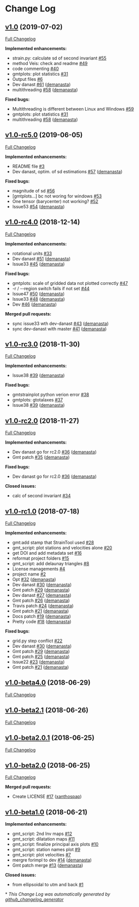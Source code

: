 # Change Log

## [v1.0](https://github.com/DSOlab/StrainTool/tree/v1.0) (2019-07-02)
[Full Changelog](https://github.com/DSOlab/StrainTool/compare/v1.0-rc4.0...v1.0-rc5.0)

**Implemented enhancements:**

- strain.py: calculate sd of second invariant [\#55](https://github.com/DSOlab/StrainTool/issues/55)
- method Veis: check and readme [\#49](https://github.com/DSOlab/StrainTool/issues/49)
- code commenting [\#40](https://github.com/DSOlab/StrainTool/issues/40)
- gmtplots: plot statistics [\#31](https://github.com/DSOlab/StrainTool/issues/31)
- Output files [\#6](https://github.com/DSOlab/StrainTool/issues/6)
- Dev danast [\#61](https://github.com/DSOlab/StrainTool/pull/61) ([demanasta](https://github.com/demanasta))
- multithreading  [\#58](https://github.com/DSOlab/StrainTool/pull/58) ([demanasta](https://github.com/demanasta))

**Fixed bugs:**

- Multithreading is different between Linux and Windows [\#59](https://github.com/DSOlab/StrainTool/issues/59)
- gmtplots: plot statistics [\#31](https://github.com/DSOlab/StrainTool/issues/31)
- multithreading  [\#58](https://github.com/DSOlab/StrainTool/pull/58) ([demanasta](https://github.com/demanasta))

## [v1.0-rc5.0](https://github.com/DSOlab/StrainTool/tree/v1.0-rc5.0) (2019-06-05)
[Full Changelog](https://github.com/DSOlab/StrainTool/compare/v1.0-rc4.0...v1.0-rc5.0)

**Implemented enhancements:**

- README file [\#3](https://github.com/DSOlab/StrainTool/issues/3)
- Dev danast, optim. of sd estimations [\#57](https://github.com/DSOlab/StrainTool/pull/57) ([demanasta](https://github.com/demanasta))

**Fixed bugs:**

- magnitude of sd [\#56](https://github.com/DSOlab/StrainTool/issues/56)
- \[gmtplots...\] bc not woring for windows [\#53](https://github.com/DSOlab/StrainTool/issues/53)
- One tensor \(barycenter\) not working? [\#52](https://github.com/DSOlab/StrainTool/issues/52)
- Issue53 [\#54](https://github.com/DSOlab/StrainTool/pull/54) ([demanasta](https://github.com/demanasta))

## [v1.0-rc4.0](https://github.com/DSOlab/StrainTool/tree/v1.0-rc4.0) (2018-12-14)
[Full Changelog](https://github.com/DSOlab/StrainTool/compare/v1.0-rc3.0...v1.0-rc4.0)

**Implemented enhancements:**

- rotational units [\#33](https://github.com/DSOlab/StrainTool/issues/33)
- Dev danast [\#51](https://github.com/DSOlab/StrainTool/pull/51) ([demanasta](https://github.com/demanasta))
- Issue33 [\#45](https://github.com/DSOlab/StrainTool/pull/45) ([demanasta](https://github.com/demanasta))

**Fixed bugs:**

- gmtplots: scale of gridded data not plotted correctly [\#47](https://github.com/DSOlab/StrainTool/issues/47)
- -r / --region switch fails if not set [\#44](https://github.com/DSOlab/StrainTool/issues/44)
- Issue47  [\#50](https://github.com/DSOlab/StrainTool/pull/50) ([demanasta](https://github.com/demanasta))
- Issue33 [\#48](https://github.com/DSOlab/StrainTool/pull/48) ([demanasta](https://github.com/demanasta))
- Dev [\#46](https://github.com/DSOlab/StrainTool/pull/46) ([demanasta](https://github.com/demanasta))

**Merged pull requests:**

- sync issue33 wth dev-danast [\#43](https://github.com/DSOlab/StrainTool/pull/43) ([demanasta](https://github.com/demanasta))
- sync dev-danast with master [\#41](https://github.com/DSOlab/StrainTool/pull/41) ([demanasta](https://github.com/demanasta))

## [v1.0-rc3.0](https://github.com/DSOlab/StrainTool/tree/v1.0-rc3.0) (2018-11-30)
[Full Changelog](https://github.com/DSOlab/StrainTool/compare/v1.0-rc2.0...v1.0-rc3.0)

**Implemented enhancements:**

- Issue38 [\#39](https://github.com/DSOlab/StrainTool/pull/39) ([demanasta](https://github.com/demanasta))

**Fixed bugs:**

- gmtstrainplot python verion error [\#38](https://github.com/DSOlab/StrainTool/issues/38)
- gmtplots: gtotalaxes [\#37](https://github.com/DSOlab/StrainTool/issues/37)
- Issue38 [\#39](https://github.com/DSOlab/StrainTool/pull/39) ([demanasta](https://github.com/demanasta))

## [v1.0-rc2.0](https://github.com/DSOlab/StrainTool/tree/v1.0-rc2.0) (2018-11-27)
[Full Changelog](https://github.com/DSOlab/StrainTool/compare/v1.0-rc1.0...v1.0-rc2.0)

**Implemented enhancements:**

- Dev danast go for rc2.0 [\#36](https://github.com/DSOlab/StrainTool/pull/36) ([demanasta](https://github.com/demanasta))
- Gmt patch [\#35](https://github.com/DSOlab/StrainTool/pull/35) ([demanasta](https://github.com/demanasta))

**Fixed bugs:**

- Dev danast go for rc2.0 [\#36](https://github.com/DSOlab/StrainTool/pull/36) ([demanasta](https://github.com/demanasta))

**Closed issues:**

- calc of second invariant [\#34](https://github.com/DSOlab/StrainTool/issues/34)

## [v1.0-rc1.0](https://github.com/DSOlab/StrainTool/tree/v1.0-rc1.0) (2018-07-18)
[Full Changelog](https://github.com/DSOlab/StrainTool/compare/v1.0-beta4.0...v1.0-rc1.0)

**Implemented enhancements:**

- gmt:add stamp that StrainTool used [\#28](https://github.com/DSOlab/StrainTool/issues/28)
- gmt\_script: plot stations and velocities alone [\#20](https://github.com/DSOlab/StrainTool/issues/20)
- get DOI and add metadata set [\#16](https://github.com/DSOlab/StrainTool/issues/16)
- reformat project folders [\#15](https://github.com/DSOlab/StrainTool/issues/15)
- gmt\_script: add delaunay triangles [\#8](https://github.com/DSOlab/StrainTool/issues/8)
- License managements [\#4](https://github.com/DSOlab/StrainTool/issues/4)
- project name [\#2](https://github.com/DSOlab/StrainTool/issues/2)
- Opt [\#32](https://github.com/DSOlab/StrainTool/pull/32) ([demanasta](https://github.com/demanasta))
- Dev danast [\#30](https://github.com/DSOlab/StrainTool/pull/30) ([demanasta](https://github.com/demanasta))
- Gmt patch [\#29](https://github.com/DSOlab/StrainTool/pull/29) ([demanasta](https://github.com/demanasta))
- Dev danast [\#27](https://github.com/DSOlab/StrainTool/pull/27) ([demanasta](https://github.com/demanasta))
- Gmt patch [\#26](https://github.com/DSOlab/StrainTool/pull/26) ([demanasta](https://github.com/demanasta))
- Travis patch [\#24](https://github.com/DSOlab/StrainTool/pull/24) ([demanasta](https://github.com/demanasta))
- Gmt patch [\#21](https://github.com/DSOlab/StrainTool/pull/21) ([demanasta](https://github.com/demanasta))
- Docs patch [\#19](https://github.com/DSOlab/StrainTool/pull/19) ([demanasta](https://github.com/demanasta))
- Pretty code [\#18](https://github.com/DSOlab/StrainTool/pull/18) ([demanasta](https://github.com/demanasta))

**Fixed bugs:**

- grid.py step conflict [\#22](https://github.com/DSOlab/StrainTool/issues/22)
- Dev danast [\#30](https://github.com/DSOlab/StrainTool/pull/30) ([demanasta](https://github.com/demanasta))
- Gmt patch [\#29](https://github.com/DSOlab/StrainTool/pull/29) ([demanasta](https://github.com/demanasta))
- Gmt patch [\#25](https://github.com/DSOlab/StrainTool/pull/25) ([demanasta](https://github.com/demanasta))
- Issue22 [\#23](https://github.com/DSOlab/StrainTool/pull/23) ([demanasta](https://github.com/demanasta))
- Gmt patch [\#21](https://github.com/DSOlab/StrainTool/pull/21) ([demanasta](https://github.com/demanasta))

## [v1.0-beta4.0](https://github.com/DSOlab/StrainTool/tree/v1.0-beta4.0) (2018-06-29)
[Full Changelog](https://github.com/DSOlab/StrainTool/compare/v1.0-beta2.1...v1.0-beta4.0)

## [v1.0-beta2.1](https://github.com/DSOlab/StrainTool/tree/v1.0-beta2.1) (2018-06-26)
[Full Changelog](https://github.com/DSOlab/StrainTool/compare/v1.0-beta2.0.1...v1.0-beta2.1)

## [v1.0-beta2.0.1](https://github.com/DSOlab/StrainTool/tree/v1.0-beta2.0.1) (2018-06-25)
[Full Changelog](https://github.com/DSOlab/StrainTool/compare/v1.0-beta2.0...v1.0-beta2.0.1)

## [v1.0-beta2.0](https://github.com/DSOlab/StrainTool/tree/v1.0-beta2.0) (2018-06-25)
[Full Changelog](https://github.com/DSOlab/StrainTool/compare/v1.0-beta1.0...v1.0-beta2.0)

**Merged pull requests:**

- Create LICENSE [\#17](https://github.com/DSOlab/StrainTool/pull/17) ([xanthospap](https://github.com/xanthospap))

## [v1.0-beta1.0](https://github.com/DSOlab/StrainTool/tree/v1.0-beta1.0) (2018-06-21)
**Implemented enhancements:**

- gmt\_script: 2nd Inv maps [\#12](https://github.com/DSOlab/StrainTool/issues/12)
- gmt\_script: dilatation maps [\#11](https://github.com/DSOlab/StrainTool/issues/11)
- gmt\_script: finalize principal axis plots [\#10](https://github.com/DSOlab/StrainTool/issues/10)
- gmt\_script: station names plot [\#9](https://github.com/DSOlab/StrainTool/issues/9)
- gmt\_script: plot velocities [\#7](https://github.com/DSOlab/StrainTool/issues/7)
- mergre forimpl to dev [\#14](https://github.com/DSOlab/StrainTool/pull/14) ([demanasta](https://github.com/demanasta))
- Gmt patch merge [\#13](https://github.com/DSOlab/StrainTool/pull/13) ([demanasta](https://github.com/demanasta))

**Closed issues:**

- from ellipsoidal to utm and back [\#1](https://github.com/DSOlab/StrainTool/issues/1)



\* *This Change Log was automatically generated by [github_changelog_generator](https://github.com/skywinder/Github-Changelog-Generator)*